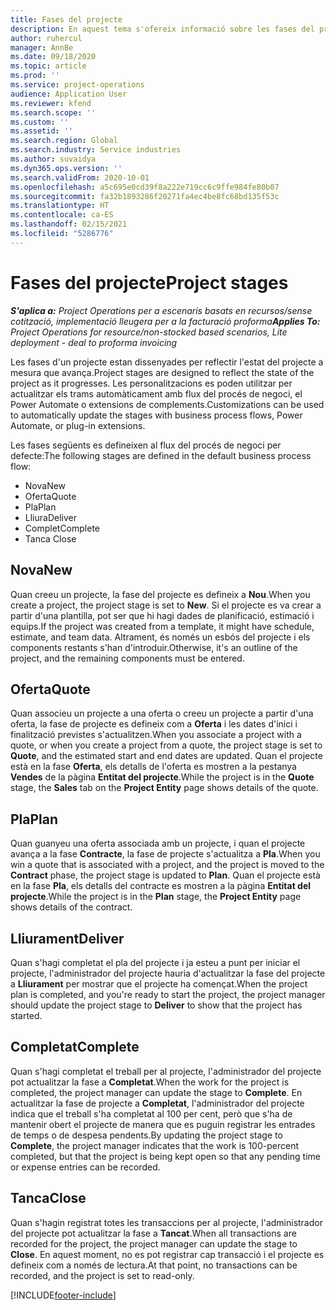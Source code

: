 ```yaml
---
title: Fases del projecte
description: En aquest tema s'ofereix informació sobre les fases del projecte disponibles al Microsoft Dynamics Project Operations.
author: ruhercul
manager: AnnBe
ms.date: 09/18/2020
ms.topic: article
ms.prod: ''
ms.service: project-operations
audience: Application User
ms.reviewer: kfend
ms.search.scope: ''
ms.custom: ''
ms.assetid: ''
ms.search.region: Global
ms.search.industry: Service industries
ms.author: suvaidya
ms.dyn365.ops.version: ''
ms.search.validFrom: 2020-10-01
ms.openlocfilehash: a5c695e0cd39f8a222e719cc6c9ffe984fe80b07
ms.sourcegitcommit: fa32b1893286f20271fa4ec4be8fc68bd135f53c
ms.translationtype: HT
ms.contentlocale: ca-ES
ms.lasthandoff: 02/15/2021
ms.locfileid: "5286776"
---
```

# <a name="project-stages"></a><span data-ttu-id="46e65-103">Fases del projecte</span><span class="sxs-lookup"><span data-stu-id="46e65-103">Project stages</span></span>

<span data-ttu-id="46e65-104">_**S'aplica a:** Project Operations per a escenaris basats en recursos/sense cotització, implementació lleugera per a la facturació proforma_</span><span class="sxs-lookup"><span data-stu-id="46e65-104">_**Applies To:** Project Operations for resource/non-stocked based scenarios, Lite deployment - deal to proforma invoicing_</span></span>

<span data-ttu-id="46e65-105">Les fases d'un projecte estan dissenyades per reflectir l'estat del projecte a mesura que avança.</span><span class="sxs-lookup"><span data-stu-id="46e65-105">Project stages are designed to reflect the state of the project as it progresses.</span></span> <span data-ttu-id="46e65-106">Les personalitzacions es poden utilitzar per actualitzar els trams automàticament amb flux del procés de negoci, el Power Automate o extensions de complements.</span><span class="sxs-lookup"><span data-stu-id="46e65-106">Customizations can be used to automatically update the stages with business process flows, Power Automate, or plug-in extensions.</span></span>

<span data-ttu-id="46e65-107">Les fases següents es defineixen al flux del procés de negoci per defecte:</span><span class="sxs-lookup"><span data-stu-id="46e65-107">The following stages are defined in the default business process flow:</span></span>

- <span data-ttu-id="46e65-108">Nova</span><span class="sxs-lookup"><span data-stu-id="46e65-108">New</span></span>
- <span data-ttu-id="46e65-109">Oferta</span><span class="sxs-lookup"><span data-stu-id="46e65-109">Quote</span></span>
- <span data-ttu-id="46e65-110">Pla</span><span class="sxs-lookup"><span data-stu-id="46e65-110">Plan</span></span>
- <span data-ttu-id="46e65-111">Lliura</span><span class="sxs-lookup"><span data-stu-id="46e65-111">Deliver</span></span>
- <span data-ttu-id="46e65-112">Complet</span><span class="sxs-lookup"><span data-stu-id="46e65-112">Complete</span></span>
- <span data-ttu-id="46e65-113">Tanca </span><span class="sxs-lookup"><span data-stu-id="46e65-113">Close</span></span> 

## <a name="new"></a><span data-ttu-id="46e65-114">Nova</span><span class="sxs-lookup"><span data-stu-id="46e65-114">New</span></span>

<span data-ttu-id="46e65-115">Quan creeu un projecte, la fase del projecte es defineix a **Nou**.</span><span class="sxs-lookup"><span data-stu-id="46e65-115">When you create a project, the project stage is set to **New**.</span></span> <span data-ttu-id="46e65-116">Si el projecte es va crear a partir d'una plantilla, pot ser que hi hagi dades de planificació, estimació i equips.</span><span class="sxs-lookup"><span data-stu-id="46e65-116">If the project was created from a template, it might have schedule, estimate, and team data.</span></span> <span data-ttu-id="46e65-117">Altrament, és només un esbós del projecte i els components restants s'han d'introduir.</span><span class="sxs-lookup"><span data-stu-id="46e65-117">Otherwise, it's an outline of the project, and the remaining components must be entered.</span></span>

## <a name="quote"></a><span data-ttu-id="46e65-118">Oferta</span><span class="sxs-lookup"><span data-stu-id="46e65-118">Quote</span></span>

<span data-ttu-id="46e65-119">Quan associeu un projecte a una oferta o creeu un projecte a partir d'una oferta, la fase de projecte es defineix com a **Oferta** i les dates d'inici i finalització previstes s'actualitzen.</span><span class="sxs-lookup"><span data-stu-id="46e65-119">When you associate a project with a quote, or when you create a project from a quote, the project stage is set to **Quote**, and the estimated start and end dates are updated.</span></span> <span data-ttu-id="46e65-120">Quan el projecte està en la fase **Oferta**, els detalls de l'oferta es mostren a la pestanya **Vendes** de la pàgina **Entitat del projecte**.</span><span class="sxs-lookup"><span data-stu-id="46e65-120">While the project is in the **Quote** stage, the **Sales** tab on the **Project Entity** page shows details of the quote.</span></span>

## <a name="plan"></a><span data-ttu-id="46e65-121">Pla</span><span class="sxs-lookup"><span data-stu-id="46e65-121">Plan</span></span>

<span data-ttu-id="46e65-122">Quan guanyeu una oferta associada amb un projecte, i quan el projecte avança a la fase **Contracte**, la fase de projecte s'actualitza a **Pla**.</span><span class="sxs-lookup"><span data-stu-id="46e65-122">When you win a quote that is associated with a project, and the project is moved to the **Contract** phase, the project stage is updated to **Plan**.</span></span> <span data-ttu-id="46e65-123">Quan el projecte està en la fase **Pla**, els detalls del contracte es mostren a la pàgina **Entitat del projecte**.</span><span class="sxs-lookup"><span data-stu-id="46e65-123">While the project is in the **Plan** stage, the **Project Entity** page shows details of the contract.</span></span>

## <a name="deliver"></a><span data-ttu-id="46e65-124">Lliurament</span><span class="sxs-lookup"><span data-stu-id="46e65-124">Deliver</span></span>

<span data-ttu-id="46e65-125">Quan s'hagi completat el pla del projecte i ja esteu a punt per iniciar el projecte, l'administrador del projecte hauria d'actualitzar la fase del projecte a **Lliurament** per mostrar que el projecte ha començat.</span><span class="sxs-lookup"><span data-stu-id="46e65-125">When the project plan is completed, and you're ready to start the project, the project manager should update the project stage to **Deliver** to show that the project has started.</span></span>

## <a name="complete"></a><span data-ttu-id="46e65-126">Completat</span><span class="sxs-lookup"><span data-stu-id="46e65-126">Complete</span></span> 

<span data-ttu-id="46e65-127">Quan s'hagi completat el treball per al projecte, l'administrador del projecte pot actualitzar la fase a **Completat**.</span><span class="sxs-lookup"><span data-stu-id="46e65-127">When the work for the project is completed, the project manager can update the stage to **Complete**.</span></span> <span data-ttu-id="46e65-128">En actualitzar la fase de projecte a **Completat**, l'administrador del projecte indica que el treball s'ha completat al 100 per cent, però que s'ha de mantenir obert el projecte de manera que es puguin registrar les entrades de temps o de despesa pendents.</span><span class="sxs-lookup"><span data-stu-id="46e65-128">By updating the project stage to **Complete**, the project manager indicates that the work is 100-percent completed, but that the project is being kept open so that any pending time or expense entries can be recorded.</span></span>

## <a name="close"></a><span data-ttu-id="46e65-129">Tanca</span><span class="sxs-lookup"><span data-stu-id="46e65-129">Close</span></span>

<span data-ttu-id="46e65-130">Quan s'hagin registrat totes les transaccions per al projecte, l'administrador del projecte pot actualitzar la fase a **Tancat**.</span><span class="sxs-lookup"><span data-stu-id="46e65-130">When all transactions are recorded for the project, the project manager can update the stage to **Close**.</span></span> <span data-ttu-id="46e65-131">En aquest moment, no es pot registrar cap transacció i el projecte es defineix com a només de lectura.</span><span class="sxs-lookup"><span data-stu-id="46e65-131">At that point, no transactions can be recorded, and the project is set to read-only.</span></span>



[!INCLUDE[footer-include](../includes/footer-banner.md)]